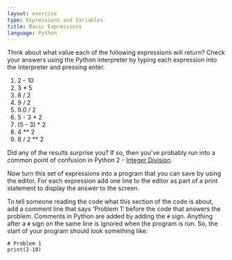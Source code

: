 ```yaml
---
layout: exercise
type: Expressions and Variables
title: Basic Expressions
language: Python
---
```


Think about what value each of the following expressions will return?
Check your answers using the Python interpreter by typing each expression into
the interpreter and pressing enter.

1. 2 - 10
2. 3 \* 5
3. 8 / 2
4. 9 / 2
5. 9.0 / 2
6. 5 - 3 \* 2
7. (5 - 3) \* 2
8. 4 \*\* 2
9. 8 / 2 \*\* 2

Did any of the results surprise you? If so, then you've probably run
into a common point of confusion in Python 2 - [Integer
Division](http://nbviewer.ipython.org/urls/github.com/ethanwhite/progbio/raw/master/ipynbs/integer-division.ipynb).

Now turn this set of expressions into a program that you can save by
using the editor. For each expression add one line to the editor as part
of a print statement to display the answer to the screen.

To tell someone reading the code what this section of the code is about,
add a comment line that says 'Problem 1' before the code that answers
the problem. Comments in Python are added by adding the `#` sign.
Anything after a `#` sign on the same line is ignored when the program is
run. So, the start of your program should look something like:

    # Problem 1
    print(2-10)
